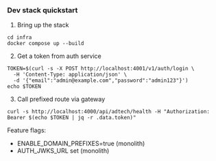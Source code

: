 ### Dev stack quickstart

1) Bring up the stack
```
cd infra
docker compose up --build
```

2) Get a token from auth service
```
TOKEN=$(curl -s -X POST http://localhost:4001/v1/auth/login \
  -H 'Content-Type: application/json' \
  -d '{"email":"admin@example.com","password":"admin123"}')
echo $TOKEN
```

3) Call prefixed route via gateway
```
curl -s http://localhost:4000/api/adtech/health -H "Authorization: Bearer $(echo $TOKEN | jq -r .data.token)"
```

Feature flags:
- ENABLE_DOMAIN_PREFIXES=true (monolith)
- AUTH_JWKS_URL set (monolith)


